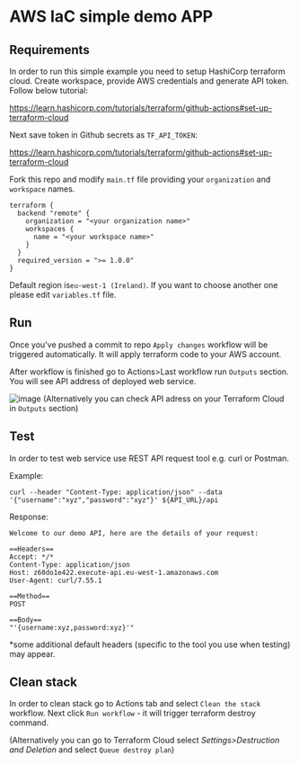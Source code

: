 # AWS IaC simple demo APP

## Requirements
In order to run this simple example you need to setup HashiCorp terraform cloud. 
Create workspace, provide AWS credentials and generate API token. Follow below tutorial:

https://learn.hashicorp.com/tutorials/terraform/github-actions#set-up-terraform-cloud

Next save token in Github secrets as `TF_API_TOKEN`:

https://learn.hashicorp.com/tutorials/terraform/github-actions#set-up-terraform-cloud

Fork this repo and modify `main.tf` file providing your `organization` and `workspace` names.

```
terraform {
  backend "remote" {
    organization = "<your organization name>"
    workspaces {
      name = "<your workspace name>"
    }
  }
  required_version = ">= 1.0.0"
}
```

Default region is`eu-west-1 (Ireland)`. If you want to choose another one please edit `variables.tf` file.

## Run 
Once you've pushed a commit to repo `Apply changes` workflow will be triggered automatically. 
It will apply terraform code to your AWS account. 

After workflow is finished go to Actions>Last workflow run `Outputs` section. You will see API address of deployed web service.

![image](https://user-images.githubusercontent.com/26739110/127641214-805f047a-ee95-457f-bad2-a0bbb943cde8.png)
(Alternatively you can check API adress on your Terraform Cloud in `Outputs` section)

## Test
In order to test web service use REST API request tool e.g. curl or Postman.

Example:
```
curl --header "Content-Type: application/json" --data '{"username":"xyz","password":"xyz"}' ${API_URL}/api
```

Response:
```
Welcome to our demo API, here are the details of your request:

==Headers==
Accept: */*
Content-Type: application/json
Host: z60do1e422.execute-api.eu-west-1.amazonaws.com
User-Agent: curl/7.55.1

==Method==
POST

==Body==
"'{username:xyz,password:xyz}'"
```

*some additional default headers (specific to the tool you use when testing) may appear.

## Clean stack
In order to clean stack go to Actions tab and select `Clean the stack` workflow. Next click `Run workflow` - it will trigger terraform destroy command. 

(Alternatively you can go to Terraform Cloud select *Settings>Destruction and Deletion* and select `Queue destroy plan`)
